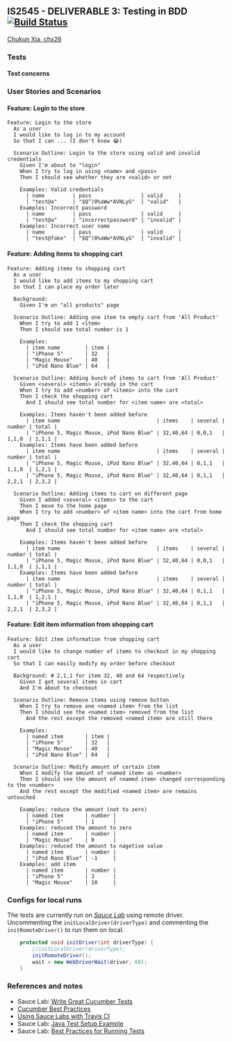 ## IS2545 - DELIVERABLE 3: Testing in BDD [![Build Status](https://travis-ci.org/Xynoci/IS2545_Software_Quality_Assurance.svg?branch=master)](https://travis-ci.org/Xynoci/IS2545_Software_Quality_Assurance)

[Chukun Xia, chx26](mailto:chukun.xia@pitt.edu)

### Tests

#### Test concerns
 

### User Stories and Scenarios

#### Feature: Login to the store

```cucumber
Feature: Login to the store
  As a user
  I would like to log in to my account
  So that I can ... (I don't know 😂)

  Scenario Outline: Login to the store using valid and invalid credentials
    Given I'm about to "login"
    When I try to log in using <name> and <pass>
    Then I should see whether they are <valid> or not

    Examples: Valid credentials
      | name         | pass                | valid     |
      | "test@a"     | "$Q^)0%aWw*AVNLyG"  | "valid"   |
    Examples: Incorrect password
      | name         | pass                | valid     |
      | "test@a"     | "incorrectpassword" | "invalid" |
    Examples: Incorrect user name
      | name         | pass                | valid     |
      | "test@fake"  | "$Q^)0%aWw*AVNLyG"  | "invalid" |
```

#### Feature: Adding items to shopping cart

```cucumber
Feature: Adding items to shopping cart
  As a user
  I would like to add items to my shopping cart
  So that I can place my order later

  Background:
    Given I'm on "all products" page

  Scenario Outline: Adding one item to empty cart from 'All Product'
    When I try to add 1 <item>
    Then I should see total number is 1

    Examples:
      | item name        | item |
      | "iPhone 5"       | 32   |
      | "Magic Mouse"    | 40   |
      | "iPod Nano Blue" | 64   |

  Scenario Outline: Adding bunch of items to cart from 'All Product'
    Given <several> <items> already in the cart
    When I try to add <number> of <items> into the cart
    Then I check the shopping cart
      And I should see total number for <item name> are <total>

    Examples: Items haven't been added before
      | item name                               | items    | several | number | total |
      | "iPhone 5, Magic Mouse, iPod Nano Blue" | 32,40,64 | 0,0,1   | 1,1,0  | 1,1,1 |
    Examples: Items have been added before
      | item name                               | items    | several | number | total |
      | "iPhone 5, Magic Mouse, iPod Nano Blue" | 32,40,64 | 0,1,1   | 1,1,0  | 1,2,1 |
      | "iPhone 5, Magic Mouse, iPod Nano Blue" | 32,40,64 | 0,1,1   | 2,2,1  | 2,3,2 |

  Scenario Outline: Adding items to cart on different page
    Given I added <several> <items> to the cart
    Then I move to the home page
    When I try to add <number> of <item name> into the cart from home page
    Then I check the shopping cart
      And I should see total number for <item name> are <total>

    Examples: Items haven't been added before
      | item name                               | items    | several | number | total |
      | "iPhone 5, Magic Mouse, iPod Nano Blue" | 32,40,64 | 0,0,1   | 1,1,0  | 1,1,1 |
    Examples: Items have been added before
      | item name                               | items    | several | number | total |
      | "iPhone 5, Magic Mouse, iPod Nano Blue" | 32,40,64 | 0,1,1   | 1,1,0  | 1,2,1 |
      | "iPhone 5, Magic Mouse, iPod Nano Blue" | 32,40,64 | 0,1,1   | 2,2,1  | 2,3,2 |
```

#### Feature: Edit item information from shopping cart

```cucumber
Feature: Edit item information from shopping cart
  As a user
  I would like to change number of items to checkout in my shopping cart
  So that I can easily modify my order before checkout

  Background: # 2,1,1 for item 32, 40 and 64 respectively
    Given I got several items in cart
    And I'm about to checkout

  Scenario Outline: Remove items using remove button
    When I try to remove one <named item> from the list
    Then I should see the <named item> removed from the list
      And the rest except the removed <named item> are still there

    Examples:
      | named item       | item |
      | "iPhone 5"       | 32   |
      | "Magic Mouse"    | 40   |
      | "iPod Nano Blue" | 64   |

  Scenario Outline: Modify amount of certain item
    When I modify the amount of <named item> as <number>
    Then I should see the amount of <named item> changed corresponding to the <number>
    And the rest except the modified <named item> are remains untouched

    Examples: reduce the amount (not to zero)
      | named item       | number |
      | "iPhone 5"       | 1      |
    Examples: reduced the amount to zero
      | named item       | number |
      | "Magic Mouse"    | 0      |
    Examples: reduced the amount to nagetive value
      | named item       | number |
      | "iPod Nano Blue" | -1     |
    Examples: add item
      | named item       | number |
      | "iPhone 5"       | 3      |
      | "Magic Mouse"    | 10     |
```

### Configs for local runs

The tests are currently run on *[Sauce Lab](https://saucelabs.com/)* using remote driver. Uncommenting the `initLocalDriver(driverType)` and commenting the `initRomoteDriver()` to run them on local.

```java
    protected void initDriver(int driverType) {
        //initLocalDriver(driverType);
        initRomoteDriver();
        wait = new WebDriverWait(driver, 60);
    }
```

### References and notes
- Sauce Lab: [Write Great Cucumber Tests](https://saucelabs.com/blog/write-great-cucumber-tests)
- [Cucumber Best Practices](https://github.com/strongqa/howitzer/wiki/Cucumber-Best-Practices)
- [Using Sauce Labs with Travis CI](https://docs.travis-ci.com/user/sauce-connect/)
- Sauce Lab: [Java Test Setup Example](https://wiki.saucelabs.com/display/DOCS/Java+Test+Setup+Example)
- Sauce Lab: [Best Practices for Running Tests](https://wiki.saucelabs.com/display/DOCS/Best+Practices+for+Running+Tests)


